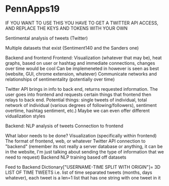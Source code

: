 # PennApps19
IF YOU WANT TO USE THIS YOU HAVE TO GET A TWITTER API ACCESS, AND REPLACE THE KEYS AND TOKENS WITH YOUR OWN



Sentimental analysis of tweets (Twitter)

Multiple datasets that exist (Sentiment140 and the Sanders one)

Backend and frontend
Frontend:
Visualization (whatever that may be), heat graphs, based on user or hashtag and immediate connections, changes over time would be cool
Can be implemeneted in however is seen as best (website, GUI, chrome extension, whatever)
Communicate networks and relationships of sentimentality (potentially over time)

Twitter API brings in info to back end, returns requested information. The user goes into frontend and requests certain things that frontend then relays to back end. Potential things: single tweets of individual, total network of individual (various degrees of following/followers), sentiment overtime, hashtag sentiment, etc.) Maybe we can even offer different vidualization styles

Backend:
NLP analysis of tweets 
Connection to frontend

What labor needs to be done? 
Visualization (specifically within frontend)
The format of frontend, web, or whatever
Twitter API connection to "backend" (remember its not really a server database or anything, it can be in the website, I'm just talking about sending the type of information that we need to request)
Backend NLP training based off datasets

Feed to Backend
Dictionary["USERNAME-TIME SPLIT WITH ORIGIN"]= 3D LIST OF TIME TWEETS i.e. list of time separated tweets (months, days whatever), each tweet is a len=1 list that has one string with one tweet in it

